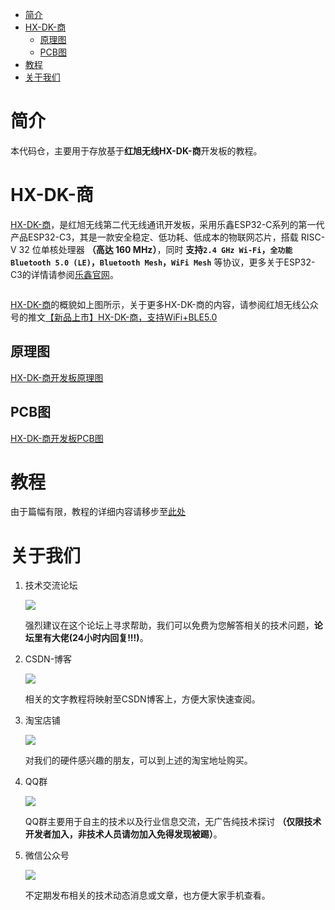 - [简介](#简介)
- [HX-DK-商](#hx-dk-商)
  - [原理图](#原理图)
  - [PCB图](#pcb图)
- [教程](#教程)
- [关于我们](#关于我们)

# 简介
本代码仓，主要用于存放基于**红旭无线HX-DK-商**开发板的教程。

# HX-DK-商
[HX-DK-商](https://item.taobao.com/item.htm?spm=a1z10.1-c-s.w4004-22286946226.12.7f292c2cfSNrZb&id=654877303965)，是红旭无线第二代无线通讯开发板，采用乐鑫ESP32-C系列的第一代产品ESP32-C3，其是一款安全稳定、低功耗、低成本的物联网芯片，搭载 RISC-V 32 位单核处理器 **（高达 160 MHz）**，同时 **支持`2.4 GHz Wi-Fi`，`全功能Bluetooth 5.0 (LE)`，`Bluetooth Mesh`，`WiFi Mesh`** 等协议，更多关于ESP32-C3的详情请参阅[乐鑫官网](https://www.espressif.com/zh-hans/products/socs/esp32-c3)。

<img src="./Tutorials/Asserts/hx_dk_shang.png" width = "" height = "" alt="" align=center />

[HX-DK-商](https://item.taobao.com/item.htm?spm=a1z10.1-c-s.w4004-22286946226.12.7f292c2cfSNrZb&id=654877303965)的概貌如上图所示，关于更多HX-DK-商的内容，请参阅红旭无线公众号的推文[【新品上市】HX-DK-商，支持WiFi+BLE5.0](https://mp.weixin.qq.com/s/7ETvlsvo3OYlM7oS1uCpLA)

## 原理图
[HX-DK-商开发板原理图](Hardware/Schematic/HX-DK-商_V1.1.pdf)
## PCB图
[HX-DK-商开发板PCB图](Hardware/Layout/HX-DK-商_Layout_V1.1.pdf)


# 教程
由于篇幅有限，教程的详细内容请移步至[此处](tutorials/README.md)

# 关于我们
1. 技术交流论坛
    
    [![](https://img.shields.io/badge/BBS-bbs.wireless--tech.cn-red)](http://bbs.wireless-tech.cn/)

    强烈建议在这个论坛上寻求帮助，我们可以免费为您解答相关的技术问题，**论坛里有大佬(24小时内回复!!!)**。


1. CSDN-博客

    [![](https://img.shields.io/badge/CSDN--%E5%8D%9A%E5%AE%A2-https%3A%2F%2Fwireless--tech.blog.csdn.net%2F-red)](https://wireless-tech.blog.csdn.net/)

    相关的文字教程将映射至CSDN博客上，方便大家快速查阅。

1. 淘宝店铺

    [![](https://img.shields.io/badge/%E6%B7%98%E5%AE%9D%E5%BA%97%E9%93%BA-%E7%BA%A2%E6%97%AD%E6%97%A0%E7%BA%BF-red)](https://shop166249478.taobao.com/index.htm?spm=2013.1.w5002-22232069179.2.8354125781JKC9)

    对我们的硬件感兴趣的朋友，可以到上述的淘宝地址购买。
1. QQ群

    ![](https://img.shields.io/badge/QQ%E7%BE%A4-808014164-red)

    QQ群主要用于自主的技术以及行业信息交流，无广告纯技术探讨 **（仅限技术开发者加入，非技术人员请勿加入免得发现被踢）**。
1. 微信公众号

    <img src="https://bbs.wireless-tech.cn/assets/files/wirelessImage/WeChat_QRcode.png?tdsourcetag=s_pctim_aiomsg">

    不定期发布相关的技术动态消息或文章，也方便大家手机查看。
